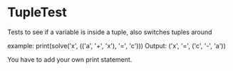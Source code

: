 # TupleTest
Tests to see if a variable is inside a tuple, also switches tuples around


example:
print(solve('x', (('a', '+', 'x'), '=', 'c')))
Output: ('x', '=', ('c', '-', 'a'))


You have to add your own print statement.
